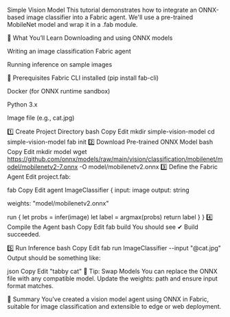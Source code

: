 Simple Vision Model
This tutorial demonstrates how to integrate an ONNX-based image classifier into a Fabric agent. We'll use a pre-trained MobileNet model and wrap it in a .fab module.

🧠 What You’ll Learn
Downloading and using ONNX models

Writing an image classification Fabric agent

Running inference on sample images

🧰 Prerequisites
Fabric CLI installed (pip install fab-cli)

Docker (for ONNX runtime sandbox)

Python 3.x

Image file (e.g., cat.jpg)

1️⃣ Create Project Directory
bash
Copy
Edit
mkdir simple-vision-model
cd simple-vision-model
fab init
2️⃣ Download Pre-trained ONNX Model
bash
Copy
Edit
mkdir model
wget https://github.com/onnx/models/raw/main/vision/classification/mobilenet/model/mobilenetv2-7.onnx -O model/mobilenetv2.onnx
3️⃣ Define the Fabric Agent
Edit project.fab:

fab
Copy
Edit
agent ImageClassifier {
  input: image
  output: string

  weights: "model/mobilenetv2.onnx"

  run {
    let probs = infer(image)
    let label = argmax(probs)
    return label
  }
}
4️⃣ Compile the Agent
bash
Copy
Edit
fab build
You should see ✔ Build succeeded.

5️⃣ Run Inference
bash
Copy
Edit
fab run ImageClassifier --input "@cat.jpg"
Output should be something like:

json
Copy
Edit
"tabby cat"
🧪 Tip: Swap Models
You can replace the ONNX file with any compatible model. Update the weights: path and ensure input format matches.

🧩 Summary
You've created a vision model agent using ONNX in Fabric, suitable for image classification and extensible to edge or web deployment.

